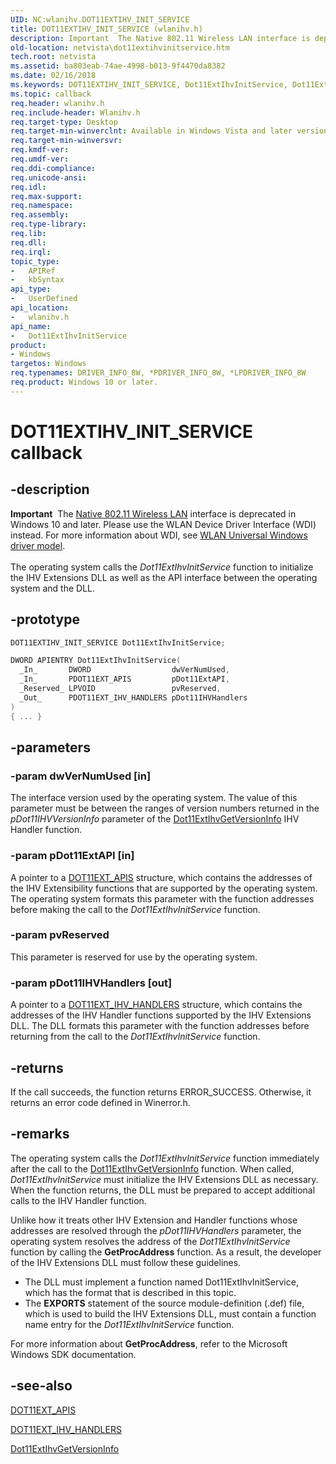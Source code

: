 ```yaml
---
UID: NC:wlanihv.DOT11EXTIHV_INIT_SERVICE
title: DOT11EXTIHV_INIT_SERVICE (wlanihv.h)
description: Important  The Native 802.11 Wireless LAN interface is deprecated in Windows 10 and later.
old-location: netvista\dot11extihvinitservice.htm
tech.root: netvista
ms.assetid: ba803eab-74ae-4998-b013-9f4470da8382
ms.date: 02/16/2018
ms.keywords: DOT11EXTIHV_INIT_SERVICE, Dot11ExtIhvInitService, Dot11ExtIhvInitService callback function [Network Drivers Starting with Windows Vista], Native_802.11_IHV_Ext_8e49584c-f0e7-4ff5-a3cb-5eafde2ff081.xml, netvista.dot11extihvinitservice, wlanihv/Dot11ExtIhvInitService
ms.topic: callback
req.header: wlanihv.h
req.include-header: Wlanihv.h
req.target-type: Desktop
req.target-min-winverclnt: Available in Windows Vista and later versions of the Windows operating   systems.
req.target-min-winversvr:
req.kmdf-ver:
req.umdf-ver:
req.ddi-compliance:
req.unicode-ansi:
req.idl:
req.max-support:
req.namespace:
req.assembly:
req.type-library:
req.lib:
req.dll:
req.irql:
topic_type:
-	APIRef
-	kbSyntax
api_type:
-	UserDefined
api_location:
-	wlanihv.h
api_name:
-	Dot11ExtIhvInitService
product:
- Windows
targetos: Windows
req.typenames: DRIVER_INFO_8W, *PDRIVER_INFO_8W, *LPDRIVER_INFO_8W
req.product: Windows 10 or later.
---
```


# DOT11EXTIHV_INIT_SERVICE callback


## -description


<div class="alert"><b>Important</b>  The <a href="https://msdn.microsoft.com/library/windows/hardware/ff560689">Native 802.11 Wireless LAN</a> interface is deprecated in Windows 10 and later. Please use the WLAN Device Driver Interface (WDI) instead. For more information about WDI, see <a href="https://msdn.microsoft.com/6EF92E34-7BC9-465E-B05D-2BCB29165A18">WLAN Universal Windows driver model</a>.</div><div> </div>The operating system calls the
  <i>Dot11ExtIhvInitService</i> function to initialize the IHV Extensions DLL as well as the API interface
  between the operating system and the DLL.


## -prototype


```cpp
DOT11EXTIHV_INIT_SERVICE Dot11ExtIhvInitService;

DWORD APIENTRY Dot11ExtIhvInitService(
  _In_       DWORD                  dwVerNumUsed,
  _In_       PDOT11EXT_APIS         pDot11ExtAPI,
  _Reserved_ LPVOID                 pvReserved,
  _Out_      PDOT11EXT_IHV_HANDLERS pDot11IHVHandlers
)
{ ... }
```


## -parameters




### -param dwVerNumUsed [in]

The interface version used by the operating system. The value of this parameter must be between
     the ranges of version numbers returned in the
     <i>pDot11IHVVersionInfo</i> parameter of the
     <a href="..\wlanihv\nc-wlanihv-dot11extihv_get_version_info.md">
     Dot11ExtIhvGetVersionInfo</a> IHV Handler function.


### -param pDot11ExtAPI [in]

A pointer to a
     <a href="..\wlanihv\ns-wlanihv-_dot11ext_apis.md">DOT11EXT_APIS</a> structure, which contains the
     addresses of the IHV Extensibility functions that are supported by the operating system. The operating
     system formats this parameter with the function addresses before making the call to the
     <i>Dot11ExtIhvInitService</i> function.


### -param pvReserved

This parameter is reserved for use by the operating system.


### -param pDot11IHVHandlers [out]

A pointer to a
     <a href="..\wlanihv\ns-wlanihv-_dot11ext_ihv_handlers.md">DOT11EXT_IHV_HANDLERS</a> structure,
     which contains the addresses of the IHV Handler functions supported by the IHV Extensions DLL. The DLL
     formats this parameter with the function addresses before returning from the call to the
     <i>Dot11ExtIhvInitService</i> function.


## -returns



If the call succeeds, the function returns ERROR_SUCCESS. Otherwise, it returns an error code
     defined in
     Winerror.h.




## -remarks



The operating system calls the
    <i>Dot11ExtIhvInitService</i> function immediately after the call to the
    <a href="..\wlanihv\nc-wlanihv-dot11extihv_get_version_info.md">
    Dot11ExtIhvGetVersionInfo</a> function. When called,
    <i>Dot11ExtIhvInitService</i> must initialize the IHV Extensions DLL as necessary. When the function
    returns, the DLL must be prepared to accept additional calls to the IHV Handler function.

Unlike how it treats other IHV Extension and Handler functions whose addresses are resolved through
    the
    <i>pDot11IHVHandlers</i> parameter, the operating system resolves the address of the
    <i>Dot11ExtIhvInitService</i> function by calling the
    <b>GetProcAddress</b> function. As a result, the developer of the IHV Extensions DLL must follow these
    guidelines.

<ul>
<li>
The DLL must implement a function named Dot11ExtIhvInitService, which has the format that is
      described in this topic.

</li>
<li>
The
      <b>EXPORTS</b> statement of the source module-definition (.def) file, which is used to build the IHV
      Extensions DLL, must contain a function name entry for the
      <i>Dot11ExtIhvInitService</i> function.

</li>
</ul>
For more information about
    <b>GetProcAddress</b>, refer to the Microsoft Windows SDK documentation.




## -see-also

<a href="..\wlanihv\ns-wlanihv-_dot11ext_apis.md">DOT11EXT_APIS</a>



<a href="..\wlanihv\ns-wlanihv-_dot11ext_ihv_handlers.md">DOT11EXT_IHV_HANDLERS</a>



<a href="..\wlanihv\nc-wlanihv-dot11extihv_get_version_info.md">Dot11ExtIhvGetVersionInfo</a>



 

 


